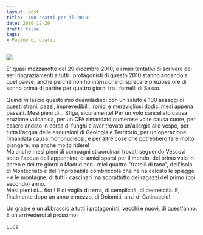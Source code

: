 ```yaml
---
layout: post
title: '100 scatti per il 2010'
date: 2010-12-29
draft: false
tags: 
- Pagine di diario
---
```


[![](http://www.fornaeffe.net/public/2010%20piccola.jpg)](http://www.fornaeffe.net/2010/index.asp)  
  

  
E' quasi mezzanotte del 29 dicembre 2010, e i miei tentativi di scrivere dei seri ringraziamenti a tutti i protagonisti di questo 2010 stanno andando a quel paese, anche perché non ho intenzione di sprecare preziose ore di sonno prima di partire per quattro giorni tra i fornelli di Sasso.  
  
Quindi vi lascio questo mio duemiladieci con un saluto e 100 assaggi di questi strani, pazzi, imprevedibili, ironici e meravigliosi dodici mesi appena passati. Mesi pieni di... Sfiga, sicuramente! Per un volo cancellato causa eruzione vulcanica, per un CFA rimandato numerose volte causa cuore, per essere andato in cerca di funghi e aver trovato un'allergia alle vespe, per tutta l'acqua delle escursioni di Geologia e Territorio, per un'operazione rimandata causa mononucleosi, e per altre cose che potrebbero fare molto piangere, ma anche molto ridere!  
Ma anche mesi pieni di compagni straordinari trovati seguendo Vescovi sotto l'acqua dell'appennino, di amici sparsi per il mondo, del primo volo in aereo e dei tre giorni a Madrid con i miei quattro "fratelli di tana", dell'Isola di Montecristo e dell'improbabile combriccola che ne ha calcato le spiagge - e le montagne; di tutti i cascinari ma soprattutto dei ragazzi del primo (poi secondo) anno.  
Mesi pieni di... fiori! E di voglia di terra, di semplicità, di decrescita. E, finalmente dopo un anno e mezzo, di Dolomiti, anzi di Catinaccio!  
  
Un grazie e un abbraccio a tutti i protagonisti, vecchi e nuovi, di quest'anno.  
E un arrivederci al prossimo!  
  
  
Luca